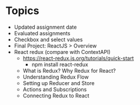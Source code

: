 # Topics

- Updated assignment date
- Evaluated assignments
- Checkbox and select values
- Final Project: ReactJS > Overview
- React redux (compare with ContextAPI)
  - https://react-redux.js.org/tutorials/quick-start
    - npm install react-redux
  - What is Redux? Why Redux for React?
  - Understanding Redux Flow
  - Setting up Reducer and Store
  - Actions and Subscriptions
  - Connecting Redux to React

